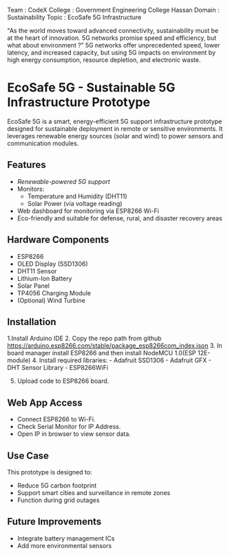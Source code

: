 Team : CodeX
College : Government Engineering College Hassan
Domain : Sustainability
Topic : EcoSafe 5G Infrastructure

 "As the world moves toward advanced connectivity, sustainability must 
be at the heart of innovation. 5G networks promise speed and efficiency, 
but what about environment ?”
 5G networks offer unprecedented speed, lower latency, and increased 
capacity, but using 5G impacts on environment by high energy consumption, resource 
depletion, and electronic waste.

# EcoSafe 5G - Sustainable 5G Infrastructure Prototype

EcoSafe 5G is a smart, energy-efficient 5G support infrastructure prototype designed for sustainable deployment in remote or sensitive environments. It leverages renewable energy sources (solar and wind) to power sensors and communication modules.

## Features

- *Renewable-powered 5G support*
- Monitors:
  - Temperature and Humidity (DHT11)
  - Solar Power (via voltage reading)
- Web dashboard for monitoring via ESP8266 Wi-Fi
- Eco-friendly and suitable for defense, rural, and disaster recovery areas

## Hardware Components

- ESP8266
- OLED Display (SSD1306)
- DHT11 Sensor
- Lithium-Ion Battery
- Solar Panel
- TP4056 Charging Module
- (Optional) Wind Turbine


## Installation

1.Install Arduino IDE
2. Copy the repo path from github https://arduino.esp8266.com/stable/package_esp8266com_index.json
3. In board manager install ESP8266 and then install NodeMCU 1.0(ESP 12E-module)
4. Install required libraries:
    - Adafruit SSD1306
    - Adafruit GFX
    - DHT Sensor Library
    - ESP8266WiFi

5. Upload code to ESP8266 board.

## Web App Access

- Connect ESP8266 to Wi-Fi.
- Check Serial Monitor for IP Address.
- Open IP in browser to view sensor data.

## Use Case

This prototype is designed to:
- Reduce 5G carbon footprint
- Support smart cities and surveillance in remote zones
- Function during grid outages

## Future Improvements

- Integrate battery management ICs
- Add more environmental sensors
